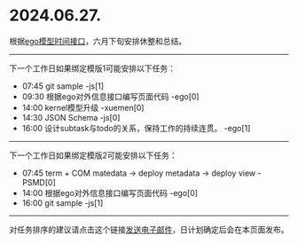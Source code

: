 # 2024.06.27.

根据[ego模型时间接口](https://gitee.com/hyg/blog/blob/master/timeflow.md)，六月下旬安排休整和总结。

---
下一个工作日如果绑定模版1可能安排以下任务：

- 07:45	git sample -js[1]
- 09:30	根据ego对外信息接口编写页面代码 -ego[0]
- 14:00	kernel模型升级 -xuemen[0]
- 14:30	JSON Schema -js[0]
- 16:00	设计subtask与todo的关系，保持工作的持续连贯。 -ego[1]

---
下一个工作日如果绑定模版2可能安排以下任务：

- 07:45	term + COM matedata -> deploy metadata -> deploy view -PSMD[0]
- 14:00	根据ego对外信息接口编写页面代码 -ego[0]
- 16:00	git sample -js[1]

---
对任务排序的建议请点击这个链接<a href="mailto:huangyg@mars22.com?subject=关于2024.06.21.任务排序的建议&body=date: 20240621%0D%0Afile: ../../blog/release/time/d.20240621.md%0D%0A---请勿修改邮件主题及以上内容---%0D%0A">发送电子邮件</a>，日计划确定后会在本页面发布。